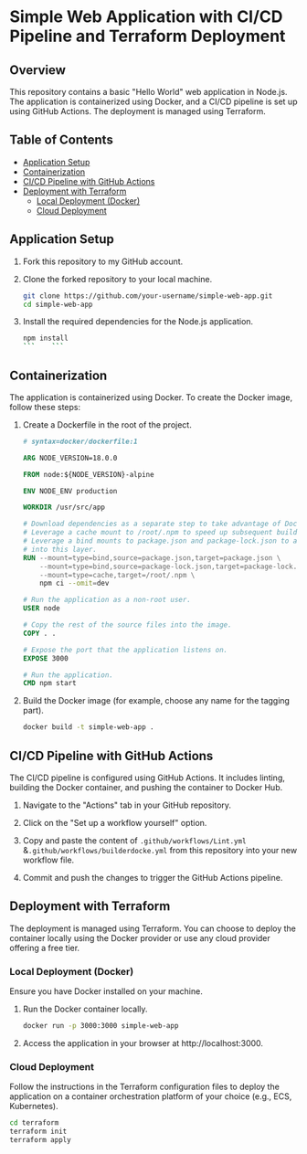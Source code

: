 # Simple Web Application with CI/CD Pipeline and Terraform Deployment

## Overview

This repository contains a basic "Hello World" web application in Node.js. The application is containerized using Docker, and a CI/CD pipeline is set up using GitHub Actions. The deployment is managed using Terraform.

## Table of Contents

- [Application Setup](#application-setup)
- [Containerization](#containerization)
- [CI/CD Pipeline with GitHub Actions](#cicd-pipeline-with-github-actions)
- [Deployment with Terraform](#deployment-with-terraform)
  - [Local Deployment (Docker)](#local-deployment-docker)
  - [Cloud Deployment](#cloud-deployment)

## Application Setup

1. Fork this repository to my GitHub account.

2. Clone the forked repository to your local machine.

    ```bash
    git clone https://github.com/your-username/simple-web-app.git
    cd simple-web-app
    ```

3. Install the required dependencies for the Node.js application.

    ```bash
    npm install
    ```    ```

## Containerization

The application is containerized using Docker. To create the Docker image, follow these steps:

1. Create a Dockerfile in the root of the project.

    ```Dockerfile
    # syntax=docker/dockerfile:1
    
    ARG NODE_VERSION=18.0.0
    
    FROM node:${NODE_VERSION}-alpine

    ENV NODE_ENV production
    
    WORKDIR /usr/src/app
    
    # Download dependencies as a separate step to take advantage of Docker's caching.
    # Leverage a cache mount to /root/.npm to speed up subsequent builds.
    # Leverage a bind mounts to package.json and package-lock.json to avoid having to copy them into
    # into this layer.
    RUN --mount=type=bind,source=package.json,target=package.json \
        --mount=type=bind,source=package-lock.json,target=package-lock.json \
        --mount=type=cache,target=/root/.npm \
        npm ci --omit=dev
    
    # Run the application as a non-root user.
    USER node
    
    # Copy the rest of the source files into the image.
    COPY . .
    
    # Expose the port that the application listens on.
    EXPOSE 3000
    
    # Run the application.
    CMD npm start
    ```

2. Build the Docker image (for example, choose any name for the tagging part).

    ```bash
    docker build -t simple-web-app .
    ```

## CI/CD Pipeline with GitHub Actions

The CI/CD pipeline is configured using GitHub Actions. It includes linting, building the Docker container, and pushing the container to Docker Hub.

1. Navigate to the "Actions" tab in your GitHub repository.

2. Click on the "Set up a workflow yourself" option.

3. Copy and paste the content of `.github/workflows/Lint.yml` &`.github/workflows/builderdocke.yml`  from this repository into your new workflow file.

4. Commit and push the changes to trigger the GitHub Actions pipeline.

## Deployment with Terraform

The deployment is managed using Terraform. You can choose to deploy the container locally using the Docker provider or use any cloud provider offering a free tier.

### Local Deployment (Docker)

Ensure you have Docker installed on your machine.

1. Run the Docker container locally.

    ```bash
    docker run -p 3000:3000 simple-web-app
    ```

2. Access the application in your browser at http://localhost:3000.

### Cloud Deployment

Follow the instructions in the Terraform configuration files to deploy the application on a container orchestration platform of your choice (e.g., ECS, Kubernetes).

```bash
cd terraform
terraform init
terraform apply
```
